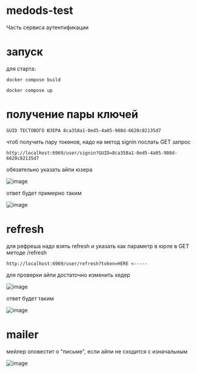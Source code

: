 # medods-test
Часть сервиса аутентификации
# запуск
для старта:
```
docker compose build

docker compose up
```
# получение пары ключей
```
GUID ТЕСТОВОГО ЮЗЕРА 8ca358a1-0ed5-4a05-908d-6620c82135d7
```
чтоб получить пару токенов, надо на метод signin послать GET запрос 
```
http://localhost:6969/user/signin?GUID=8ca358a1-0ed5-4a05-908d-6620c82135d7
```
обязательно указать айпи юзера


![image](https://github.com/user-attachments/assets/8394ce57-5b77-4cdb-b106-b5118306a43d)

ответ будет примерно таким


![image](https://github.com/user-attachments/assets/cab36ce4-e5d1-4c58-97a5-be76097bf470)
# refresh
для рефреша надо взять refresh и указать как параметр в юрле в GET методе /refresh
```
http://localhost:6969/user/refresh?token=HERE <-----
```
для проверки айпи достаточно изменить хедер


![image](https://github.com/user-attachments/assets/a157bc56-1723-42f8-8e9d-ec2481d86687)


ответ будет таким 


![image](https://github.com/user-attachments/assets/eedc1f59-baf2-4567-ac88-99709ada6eac)

# mailer

мейлер оповестит о "письме", если айпи не сходится с изначальным


![image](https://github.com/user-attachments/assets/0a2f620d-ce8d-4c32-a515-4dc56f88ef8c)





